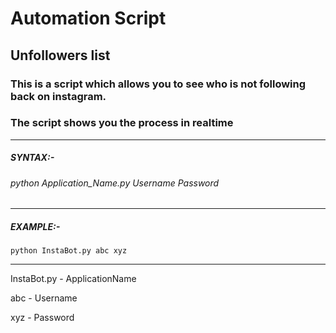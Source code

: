 # Automation Script

## Unfollowers list

### This is a script which allows you to see who is not following back on instagram.
### The script shows you the process in realtime
------------------------------------------------------------------------------------
##### SYNTAX:-
###### python Application_Name.py Username Password

------------------------------------------------------------------------------------
##### EXAMPLE:-
`python InstaBot.py abc xyz`
***********************************************************************************
InstaBot.py - ApplicationName

abc         - Username

xyz         - Password
